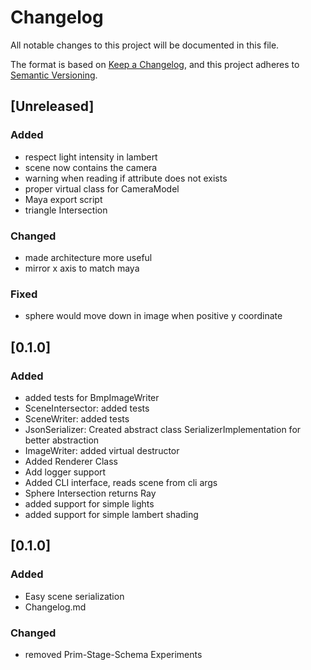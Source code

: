 # Changelog
All notable changes to this project will be documented in this file.

The format is based on [Keep a Changelog](https://keepachangelog.com/en/1.0.0/),
and this project adheres to [Semantic Versioning](https://semver.org/spec/v2.0.0.html).

## [Unreleased]
### Added
- respect light intensity in lambert
- scene now contains the camera
- warning when reading if attribute does not exists
- proper virtual class for CameraModel
- Maya export script
- triangle Intersection
### Changed
- made architecture more useful
- mirror x axis to match maya
### Fixed
- sphere would move down in image when positive y coordinate
## [0.1.0]
### Added
- added tests for BmpImageWriter
- SceneIntersector: added tests
- SceneWriter: added tests
- JsonSerializer: Created abstract class SerializerImplementation for better abstraction
- ImageWriter: added virtual destructor
- Added Renderer Class
- Add logger support
- Added CLI interface, reads scene from cli args
- Sphere Intersection returns Ray
- added support for simple lights
- added support for simple lambert shading

## [0.1.0]
### Added
- Easy scene serialization
- Changelog.md
### Changed
- removed Prim-Stage-Schema Experiments

